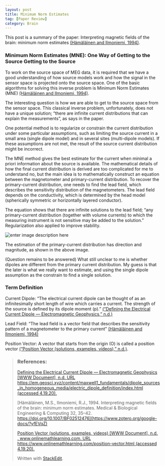 ```yaml
---
layout: post
title: Minimum Norm Estimates
tag: [Paper Review]
category: Brain
---
```


This post is a summary of the paper: Interpreting magnetic fields of the brain: minimum norm estimates [(Hämäläinen and Ilmoniemi, 1994)](https://www.zotero.org/google-docs/?jt8HpZ).
### Minimum Norm Estimates (MNE): One Way of Getting to the Source Getting to the Source

To work on the source space of MEG data, it is required that we have a good understanding of how source models work and how the signal in the sensor space is projected onto the source space. One of the basic algorithms for solving this inverse problem is Minimum Norm Estimates (MNE) [(Hämäläinen and Ilmoniemi, 1994)](https://www.zotero.org/google-docs/?1psagd).

The interesting question is how we are able to get to the source space from the sensor space. This classical inverse problem, unfortunately, does not have a unique solution; “there are infinite current distributions that can explain the measurements”, as says in the paper.

One potential method is to regularize or constrain the current distribution under some particular assumptions, such as limiting the source current in a small area (single dipole model) and in several sites (multi-dipole models). If these assumptions are not met, the result of the source current distribution might be incorrect.

The MNE method gives the best estimate for the current when minimal a priori information about the source is available. The mathematical details of how the final current distribution is derived are too complicated for me to understand no, but the main idea is to mathematically construct an equation between the magnetometer and primary-current distribution. To recover the primary-current distribution, one needs to find the lead field, which describes the sensitivity distribution of the magnetometers. The lead field depends on the conductivity, which is determined by the head model (spherically symmetric or horizontally layered conductor).

The equation shows that there are infinite solutions to the lead field; “any primary-current distribution (together with volume currents) to which the measuring instrument is not sensitive may be added to the solution.” Regularization also applied to improve stability.

![enter image description here](https://lh3.googleusercontent.com/en4bn7B1U70bjzY4jrkXdUrvY0WOikGDYsaM02GKrYCWg1aVaE9swr8c0gCyLPpigDXwrfmB494cGDHc2on9bogfrrvF7mrK7OuZdeLoXRL36iGSTXLodKqEcT_YkuT--AqwlsiMTBlINE4XKUYCEfTjR0iRsvK8YvOtadFRzUWRi4qOhMe3NRvVcU18eAu4GQir9pJd1ZwV6k39quPDc1mqyG4uKUXkemn_YdOy_tHC_8IJuQ3QSBx6hthUPOB_iVeMDpSrK7Jyn1xehblu5mBL9nIIuWnvH64vKnupKHSA5ZGu-_9rC3D8eoBW8tBY9GdG_RaETbTaUs9kL0U33WGvnSc0EgO-FbsveNvLmD1qJGwRTyydwGJ0o-e25Yf3hrs6XNfvjQGqbnnoM7Y-Kc5flb-aJ8fMs2g06of3jB4iEDEfLo8bRDeJCnDWMe1wN31uptRFPJcSe7wIY4RGLQl5qf7w7Tw1Ytr4o7QDExdGZB2Qnml-zTVA121ADYvlJzW-HjUSKJQYSN_OS0R89PPAFbLUv63k54uFTCQn7BRWMhsA-p4a7xSDwKOeOFecJDL4e6qp_CDbDiIlD9_8l49AjYBFC0qZkN8JDocZF_huqfLDfQf0C9Q139OHA3H4bdOEs5EsjCWzry3_vt9qB2UVLpKeEgOMtNs8FCYzi99GdYZxQeYGBSZfPSLw=w942-h1660-no)

The estimation of the primary-current distribution has direction and magnitude, as shown in the above image.

(Question remains to be answered) What still unclear to me is whether dipoles are different from the primary current distribution. My guess is that the later is what we really want to estimate, and using the single dipole assumption as the constrain to find a single solution.

### Term Definition

Current Dipole: “The electrical current dipole can be thought of as an infinitesimally short length of wire which carries a current. The strength of the source is defined by its dipole moment (p).” [(“Defining the Electrical Current Dipole — Electromagnetic Geophysics,” n.d.)](https://www.zotero.org/google-docs/?cRwnor)

Lead Field: “The lead field is a vector field that describes the sensitivity pattern of a magnetometer to the primary current” [(Hämäläinen and Ilmoniemi, 1994)](https://www.zotero.org/google-docs/?HDB2Bl)

Position Vector: A vector that starts from the origin (O) is called a position vector [(“Position Vector (solutions, examples, videos),” n.d.)](https://www.zotero.org/google-docs/?L3F8dd).

>### References:
>[Defining the Electrical Current Dipole — Electromagnetic Geophysics [WWW Document], n.d. URL https://em.geosci.xyz/content/maxwell1_fundamentals/dipole_sources_in_homogeneous_media/electric_dipole_definition/index.html (accessed 4.19.20).](https://www.zotero.org/google-docs/?yfEVqZ)
>
> [Hämäläinen, M.S., Ilmoniemi, R.J., 1994. Interpreting magnetic fields of the brain: minimum norm estimates. Medical & Biological Engineering & Computing 32, 35–42. https://doi.org/10.1007/BF02512476](https://www.zotero.org/google-docs/?yfEVqZ)
>
> [Position Vector (solutions, examples, videos) [WWW Document], n.d. . www.onlinemathlearning.com. URL https://www.onlinemathlearning.com/position-vector.html (accessed 4.19.20).](https://www.zotero.org/google-docs/?yfEVqZ)
>
> Written with [StackEdit](https://stackedit.io/).
<!--stackedit_data:
eyJoaXN0b3J5IjpbMjA5NTQ2NzQ4NCwtMjA5NzM4NTUzOCw3Nj
M5ODM3MjIsMzY3MDE4NTA4LDEwNDQ0ODg5ODEsMzA4MTQyODk0
LC0xODAyNDI3NTM5LDE2MTkwNDEyOTVdfQ==
-->